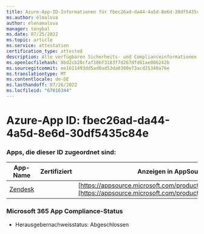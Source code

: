 ```yaml
---
title: Azure-App-ID-Informationen für fbec26ad-da44-4a5d-8e6d-30df5435c84e
ms.author: elmalova
author: elenamalova
manager: tonybal
ms.date: 07/25/2022
ms.topic: article
ms.service: attestation
certification_type: attested
description: Alle verfügbaren Sicherheits- und Complianceinformationen für fbec26ad-da44-4a5d-8e6d-30df5435c84e.
ms.openlocfilehash: 8bd2cb20cfaf10bf3183f7d267dfd81ae006242b
ms.sourcegitcommit: ee1611493dd5ad0ad53da0380e73acd25340a76e
ms.translationtype: MT
ms.contentlocale: de-DE
ms.lasthandoff: 07/26/2022
ms.locfileid: "67016344"
---
```

# <a name="azure-app-id-fbec26ad-da44-4a5d-8e6d-30df5435c84e"></a>Azure-App ID: fbec26ad-da44-4a5d-8e6d-30df5435c84e


### <a name="apps-associated-with-this-id"></a>Apps, die dieser ID zugeordnet sind:
| **App-Name** | **Zertifiziert** | **Anzeigen in AppSource** |
|--------------|---------------|-----------------------|
| [Zendesk](../forward/WA200003782.md) |  | [https://appsource.microsoft.com/product/office/WA200003782](https://appsource.microsoft.com/product/office/WA200003782) |

### <a name="microsoft-365-app-compliance-status"></a>Microsoft 365 App Compliance-Status
- Herausgebernachweisstatus: Abgeschlossen
